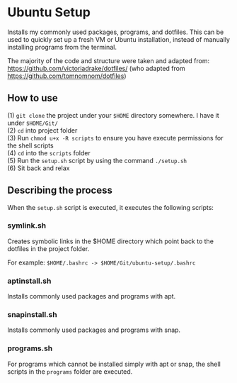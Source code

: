 # Ubuntu Setup
Installs my commonly used packages, programs, and dotfiles. This can be used to quickly set up a fresh VM or Ubuntu installation, instead of manually installing programs from the terminal. 

The majority of the code and structure were taken and adapted from: https://github.com/victoriadrake/dotfiles/ (who adapted from https://github.com/tomnomnom/dotfiles)

## How to use
(1) `git clone` the project under your `$HOME` directory somewhere. I have it under `$HOME/Git/`  
(2) `cd` into project folder  
(3) Run `chmod u+x -R scripts` to ensure you have execute permissions for the shell scripts  
(4) `cd` into the `scripts` folder  
(5) Run the `setup.sh` script by using the command `./setup.sh`  
(6) Sit back and relax

## Describing the process
When the `setup.sh` script is executed, it executes the following scripts: 

### symlink.sh
Creates symbolic links in the $HOME directory which point back to the dotfiles in the project folder. 

For example: `$HOME/.bashrc -> $HOME/Git/ubuntu-setup/.bashrc`

### aptinstall.sh
Installs commonly used packages and programs with apt.

### snapinstall.sh
Installs commonly used packages and programs with snap.

### programs.sh
For programs which cannot be installed simply with apt or snap, the shell scripts in the `programs` folder are executed.
